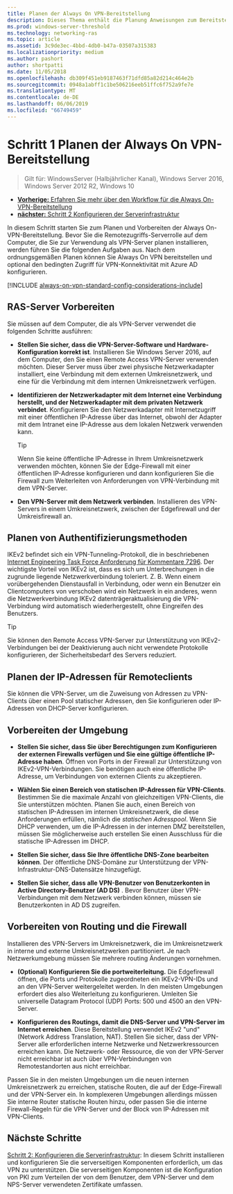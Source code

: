 ```yaml
---
title: Planen der Always On VPN-Bereitstellung
description: Dieses Thema enthält die Planung Anweisungen zum Bereitstellen von Always On-VPN-unter Windows Server 2016.
ms.prod: windows-server-threshold
ms.technology: networking-ras
ms.topic: article
ms.assetid: 3c9de3ec-4bbd-4db0-b47a-03507a315383
ms.localizationpriority: medium
ms.author: pashort
author: shortpatti
ms.date: 11/05/2018
ms.openlocfilehash: db309f451eb9187463f71dfd85a82d214c464e2b
ms.sourcegitcommit: 0948a1abff1c1be506216eeb51ffc6f752a9fe7e
ms.translationtype: MT
ms.contentlocale: de-DE
ms.lasthandoff: 06/06/2019
ms.locfileid: "66749459"
---
```

# <a name="step-1-plan-the-always-on-vpn-deployment"></a>Schritt 1 Planen der Always On VPN-Bereitstellung

>Gilt für: WindowsServer (Halbjährlicher Kanal), Windows Server 2016, Windows Server 2012 R2, Windows 10

- [**Vorherige:** Erfahren Sie mehr über den Workflow für die Always On-VPN-Bereitstellung](always-on-vpn-deploy-deployment.md)
- [**nächster:** Schritt 2 Konfigurieren der Serverinfrastruktur](vpn-deploy-server-infrastructure.md)

In diesem Schritt starten Sie zum Planen und Vorbereiten der Always On-VPN-Bereitstellung. Bevor Sie die Remotezugriffs-Serverrolle auf dem Computer, die Sie zur Verwendung als VPN-Server planen installieren, werden führen Sie die folgenden Aufgaben aus. Nach dem ordnungsgemäßen Planen können Sie Always On VPN bereitstellen und optional den bedingten Zugriff für VPN-Konnektivität mit Azure AD konfigurieren.

[!INCLUDE [always-on-vpn-standard-config-considerations-include](../../../includes/always-on-vpn-standard-config-considerations-include.md)]

## <a name="prepare-the-remote-access-server"></a>RAS-Server Vorbereiten

Sie müssen auf dem Computer, die als VPN-Server verwendet die folgenden Schritte ausführen:

- **Stellen Sie sicher, dass die VPN-Server-Software und Hardware-Konfiguration korrekt ist**. Installieren Sie Windows Server 2016, auf dem Computer, den Sie einen Remote Access VPN-Server verwenden möchten. Dieser Server muss über zwei physische Netzwerkadapter installiert, eine Verbindung mit dem externen Umkreisnetzwerk, und eine für die Verbindung mit dem internen Umkreisnetzwerk verfügen.

- **Identifizieren der Netzwerkadapter mit dem Internet eine Verbindung herstellt, und der Netzwerkadapter mit dem privaten Netzwerk verbindet**. Konfigurieren Sie den Netzwerkadapter mit Internetzugriff mit einer öffentlichen IP-Adresse über das Internet, obwohl der Adapter mit dem Intranet eine IP-Adresse aus dem lokalen Netzwerk verwenden kann.

    >[!TIP]
    >Wenn Sie keine öffentliche IP-Adresse in Ihrem Umkreisnetzwerk verwenden möchten, können Sie der Edge-Firewall mit einer öffentlichen IP-Adresse konfigurieren und dann konfigurieren Sie die Firewall zum Weiterleiten von Anforderungen von VPN-Verbindung mit dem VPN-Server.

- **Den VPN-Server mit dem Netzwerk verbinden**. Installieren des VPN-Servers in einem Umkreisnetzwerk, zwischen der Edgefirewall und der Umkreisfirewall an.

## <a name="plan-authentication-methods"></a>Planen von Authentifizierungsmethoden

IKEv2 befindet sich ein VPN-Tunneling-Protokoll, die in beschriebenen [Internet Engineering Task Force Anforderung für Kommentare 7296](https://datatracker.ietf.org/doc/rfc7296/). Der wichtigste Vorteil von IKEv2 ist, dass es sich um Unterbrechungen in die zugrunde liegende Netzwerkverbindung toleriert. Z. B. Wenn einem vorübergehenden Dienstausfall in Verbindung, oder wenn ein Benutzer ein Clientcomputers von verschoben wird ein Netzwerk in ein anderes, wenn die Netzwerkverbindung IKEv2 datenträgeraktualisierung die VPN-Verbindung wird automatisch wiederhergestellt, ohne Eingreifen des Benutzers.

>[!TIP]
>Sie können den Remote Access VPN-Server zur Unterstützung von IKEv2-Verbindungen bei der Deaktivierung auch nicht verwendete Protokolle konfigurieren, der Sicherheitsbedarf des Servers reduziert. 

## <a name="plan-ip-addresses-for-remote-clients"></a>Planen der IP-Adressen für Remoteclients

Sie können die VPN-Server, um die Zuweisung von Adressen zu VPN-Clients über einen Pool statischer Adressen, den Sie konfigurieren oder IP-Adressen von DHCP-Server konfigurieren. 

## <a name="prepare-the-environment"></a>Vorbereiten der Umgebung

- **Stellen Sie sicher, dass Sie über Berechtigungen zum Konfigurieren der externen Firewalls verfügen und Sie eine gültige öffentliche IP-Adresse haben**. Öffnen von Ports in der Firewall zur Unterstützung von IKEv2-VPN-Verbindungen. Sie benötigen auch eine öffentliche IP-Adresse, um Verbindungen von externen Clients zu akzeptieren.

- **Wählen Sie einen Bereich von statischen IP-Adressen für VPN-Clients**. Bestimmen Sie die maximale Anzahl von gleichzeitigen VPN-Clients, die Sie unterstützen möchten. Planen Sie auch, einen Bereich von statischen IP-Adressen im internen Umkreisnetzwerk, die diese Anforderungen erfüllen, nämlich die *statischen Adresspool*. Wenn Sie DHCP verwenden, um die IP-Adressen in der internen DMZ bereitstellen, müssen Sie möglicherweise auch erstellen Sie einen Ausschluss für die statische IP-Adressen im DHCP.

- **Stellen Sie sicher, dass Sie Ihre öffentliche DNS-Zone bearbeiten können**. Der öffentliche DNS-Domäne zur Unterstützung der VPN-Infrastruktur-DNS-Datensätze hinzugefügt. 

- **Stellen Sie sicher, dass alle VPN-Benutzer von Benutzerkonten in Active Directory-Benutzer (AD DS)** . Bevor Benutzer über VPN-Verbindungen mit dem Netzwerk verbinden können, müssen sie Benutzerkonten in AD DS zugreifen.

## <a name="prepare-routing-and-firewall"></a>Vorbereiten von Routing und die Firewall 

Installieren des VPN-Servers im Umkreisnetzwerk, die im Umkreisnetzwerk in interne und externe Umkreisnetzwerken partitioniert. Je nach Netzwerkumgebung müssen Sie mehrere routing Änderungen vornehmen.

- **(Optional) Konfigurieren Sie die portweiterleitung.** Die Edgefirewall öffnen, die Ports und Protokolle zugeordneten ein IKEv2-VPN-IDs und an den VPN-Server weitergeleitet werden. In den meisten Umgebungen erfordert dies also Weiterleitung zu konfigurieren. Umleiten Sie universelle Datagram Protocol (UDP) Ports: 500 und 4500 an den VPN-Server.

- **Konfigurieren des Routings, damit die DNS-Server und VPN-Server im Internet erreichen**. Diese Bereitstellung verwendet IKEv2 "und" (Network Address Translation, NAT). Stellen Sie sicher, dass der VPN-Server alle erforderlichen interne Netzwerke und Netzwerkressourcen erreichen kann. Die Netzwerk- oder Ressource, die von der VPN-Server nicht erreichbar ist auch über VPN-Verbindungen von Remotestandorten aus nicht erreichbar.

Passen Sie in den meisten Umgebungen um die neuen internen Umkreisnetzwerk zu erreichen, statische Routen, die auf der Edge-Firewall und der VPN-Server ein. In komplexeren Umgebungen allerdings müssen Sie interne Router statische Routen hinzu, oder passen Sie die interne Firewall-Regeln für die VPN-Server und der Block von IP-Adressen mit VPN-Clients.

## <a name="next-steps"></a>Nächste Schritte

[Schritt 2: Konfigurieren die Serverinfrastruktur](vpn-deploy-server-infrastructure.md): In diesem Schritt installieren und konfigurieren Sie die serverseitigen Komponenten erforderlich, um das VPN zu unterstützen. Die serverseitigen Komponenten ist die Konfiguration von PKI zum Verteilen der von dem Benutzer, dem VPN-Server und dem NPS-Server verwendeten Zertifikate umfassen.